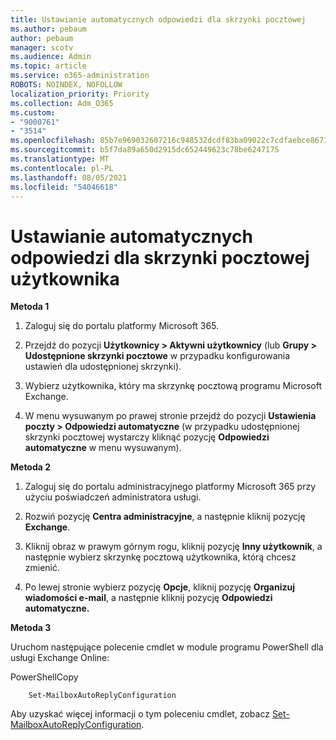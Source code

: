 ```yaml
---
title: Ustawianie automatycznych odpowiedzi dla skrzynki pocztowej
ms.author: pebaum
author: pebaum
manager: scotv
ms.audience: Admin
ms.topic: article
ms.service: o365-administration
ROBOTS: NOINDEX, NOFOLLOW
localization_priority: Priority
ms.collection: Adm_O365
ms.custom:
- "9000761"
- "3514"
ms.openlocfilehash: 85b7e969032607216c948532dcdf83ba09022c7cdfaebce8671c6d2e8fef183d
ms.sourcegitcommit: b5f7da89a650d2915dc652449623c78be6247175
ms.translationtype: MT
ms.contentlocale: pl-PL
ms.lasthandoff: 08/05/2021
ms.locfileid: "54046618"
---
```

# <a name="set-auto-replies-for-a-users-mailbox"></a>Ustawianie automatycznych odpowiedzi dla skrzynki pocztowej użytkownika

**Metoda 1**

1. Zaloguj się do portalu platformy Microsoft 365.

2. Przejdź do pozycji **Użytkownicy > Aktywni użytkownicy** (lub **Grupy > Udostępnione skrzynki pocztowe** w przypadku konfigurowania ustawień dla udostępnionej skrzynki).

3. Wybierz użytkownika, który ma skrzynkę pocztową programu Microsoft Exchange.

4. W menu wysuwanym po prawej stronie przejdź do pozycji **Ustawienia poczty > Odpowiedzi automatyczne** (w przypadku udostępnionej skrzynki pocztowej wystarczy kliknąć pozycję **Odpowiedzi automatyczne** w menu wysuwanym).

**Metoda 2**

1. Zaloguj się do portalu administracyjnego platformy Microsoft 365 przy użyciu poświadczeń administratora usługi.

2. Rozwiń pozycję **Centra administracyjne**, a następnie kliknij pozycję **Exchange**.

3. Kliknij obraz w prawym górnym rogu, kliknij pozycję **Inny użytkownik**, a następnie wybierz skrzynkę pocztową użytkownika, którą chcesz zmienić.

4. Po lewej stronie wybierz pozycję **Opcje**, kliknij pozycję **Organizuj wiadomości e-mail**, a następnie kliknij pozycję **Odpowiedzi automatyczne.**

**Metoda 3**

Uruchom następujące polecenie cmdlet w module programu PowerShell dla usługi Exchange Online:

PowerShellCopy

```
    Set-MailboxAutoReplyConfiguration
```

Aby uzyskać więcej informacji o tym poleceniu cmdlet, zobacz [Set-MailboxAutoReplyConfiguration](https://docs.microsoft.com/powershell/module/exchange/mailboxes/set-mailboxautoreplyconfiguration).
